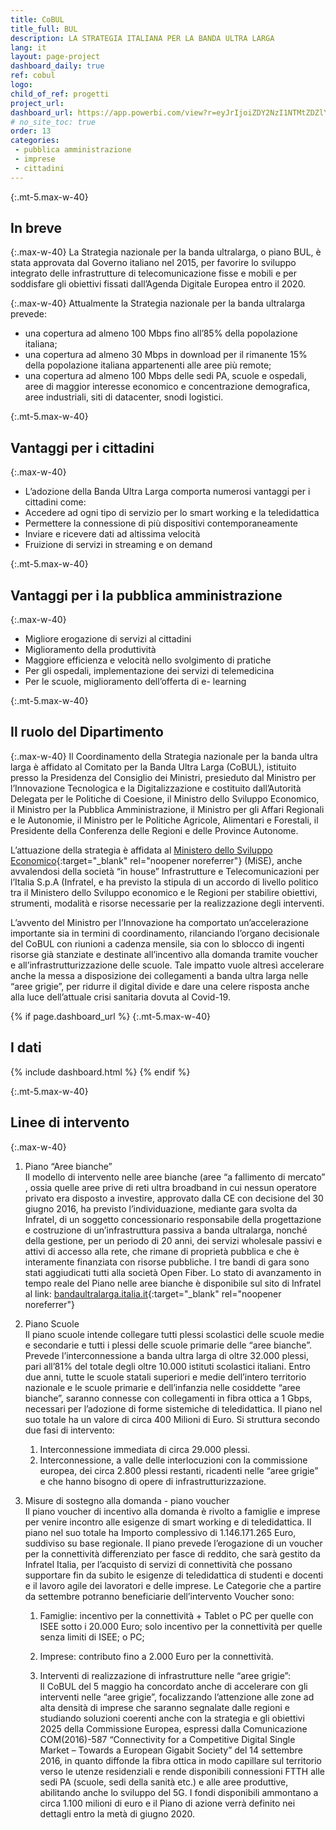 ```yaml
---
title: CoBUL
title_full: BUL
description: LA STRATEGIA ITALIANA PER LA BANDA ULTRA LARGA
lang: it
layout: page-project
dashboard_daily: true
ref: cobul
logo: 
child_of_ref: progetti
project_url: 
dashboard_url: https://app.powerbi.com/view?r=eyJrIjoiZDY2NzI1NTMtZDZlYS00YWNmLWJkNWEtNTdkOWQ2Zjc2MGI1IiwidCI6ImFmZDBhNzVjLTg2NzEtNGNjZS05MDYxLTJjYTBkOTJlNDIyZiIsImMiOjh9
# no_site_toc: true
order: 13
categories:
 - pubblica amministrazione
 - imprese
 - cittadini
---
```


{:.mt-5.max-w-40}
## In breve

{:.max-w-40}
La Strategia nazionale per la banda ultralarga, o piano BUL, è stata approvata dal Governo italiano nel 2015, per favorire lo sviluppo integrato delle infrastrutture di telecomunicazione fisse e mobili e per soddisfare gli obiettivi fissati dall’Agenda Digitale Europea entro il 2020.

{:.max-w-40}
Attualmente la Strategia nazionale per la banda ultralarga prevede: 
* una copertura ad almeno 100 Mbps fino all’85% della popolazione italiana;
* una copertura ad almeno 30 Mbps in download per il rimanente 15% della popolazione italiana appartenenti alle aree più remote;
* una copertura ad almeno 100 Mbps delle sedi PA, scuole e ospedali, aree di maggior interesse economico e concentrazione demografica, aree industriali, siti di datacenter, snodi logistici.

{:.mt-5.max-w-40}
## Vantaggi per i cittadini

{:.max-w-40}
* L’adozione della Banda Ultra Larga comporta numerosi vantaggi per i cittadini come: 
* Accedere ad ogni tipo di servizio per lo smart working e la teledidattica
* Permettere la connessione di più dispositivi contemporaneamente
* Inviare e ricevere dati ad altissima velocità 
* Fruizione di servizi in streaming e on demand

{:.mt-5.max-w-40}
## Vantaggi per i la pubblica amministrazione

{:.max-w-40}
* Migliore erogazione di servizi al cittadini
* Miglioramento della produttività
* Maggiore efficienza e velocità nello svolgimento di pratiche
* Per gli ospedali, implementazione dei servizi di telemedicina 
* Per le scuole, miglioramento dell’offerta di e- learning

{:.mt-5.max-w-40}
## Il ruolo del Dipartimento

{:.max-w-40}
Il Coordinamento della Strategia nazionale per la banda ultra larga è affidato al Comitato per la Banda Ultra Larga (CoBUL), istituito presso la Presidenza del Consiglio dei Ministri, presieduto dal Ministro per l’Innovazione Tecnologica e la Digitalizzazione e costituito dall’Autorità Delegata per le Politiche di Coesione, il Ministro dello Sviluppo Economico, il Ministro per la Pubblica Amministrazione, il Ministro per gli Affari Regionali e le Autonomie, il Ministro per le Politiche Agricole, Alimentari e Forestali, il Presidente della Conferenza delle Regioni e delle Province Autonome.


L’attuazione della strategia è affidata al [Ministero dello Sviluppo Economico](https://www.mise.gov.it/index.php/it/){:target="_blank" rel="noopener noreferrer"} (MiSE), anche avvalendosi della società “in house” Infrastrutture e Telecomunicazioni per l’Italia S.p.A (Infratel, e ha previsto la stipula di un accordo di livello politico tra il Ministero dello Sviluppo economico e le Regioni per stabilire obiettivi, strumenti, modalità e risorse necessarie per la realizzazione degli interventi.


L’avvento del Ministro per l’Innovazione ha comportato un’accelerazione importante sia in termini di coordinamento, rilanciando l’organo decisionale del CoBUL con riunioni a cadenza mensile, sia con lo sblocco di ingenti risorse già stanziate e destinate all’incentivo alla domanda tramite voucher e all’infrastrutturizzazione delle scuole. Tale impatto vuole altresì accelerare anche la messa a disposizione dei collegamenti a banda ultra larga nelle “aree grigie”, per ridurre il digital divide e dare una celere risposta anche alla luce dell’attuale crisi sanitaria dovuta al Covid-19.


{% if page.dashboard_url %}
{:.mt-5.max-w-40}
## I dati

{% include dashboard.html %}
{% endif %}

{:.mt-5.max-w-40}
## Linee di intervento

{:.max-w-40}
1. Piano “Aree bianche”  
Il modello di intervento nelle aree bianche (aree “a fallimento di mercato” , ossia quelle aree prive di reti ultra broadband in cui nessun operatore privato era disposto a investire, approvato dalla CE con decisione del 30 giugno 2016, ha previsto l’individuazione, mediante gara svolta da Infratel, di un soggetto concessionario responsabile della progettazione e costruzione di un’infrastruttura passiva a banda ultralarga, nonché della gestione, per un periodo di 20 anni, dei servizi wholesale passivi e attivi di accesso alla rete, che rimane di proprietà pubblica e che è interamente finanziata con risorse pubbliche. 
I tre bandi di gara sono stati aggiudicati tutti alla società Open Fiber.
Lo stato di avanzamento in tempo reale del Piano nelle aree bianche è disponibile sul sito di
Infratel al link: [bandaultralarga.italia.it](http://bandaultralarga.italia.it){:target="_blank" rel="noopener noreferrer"}  

2. Piano Scuole  
Il piano scuole intende collegare tutti plessi scolastici delle scuole medie e secondarie e tutti i plessi delle scuole primarie delle “aree bianche”. Prevede l’interconnessione a banda ultra larga di oltre 32.000 plessi, pari all’81% del totale degli oltre 10.000 istituti scolastici italiani.
Entro due anni, tutte le scuole statali superiori e medie dell’intero territorio nazionale e le scuole primarie e dell’infanzia nelle cosiddette “aree bianche”, saranno connesse con collegamenti in fibra ottica a 1 Gbps, necessari per l’adozione di forme sistemiche di teledidattica.
Il piano nel suo totale ha un valore di circa 400 Milioni di Euro.
Si struttura secondo due fasi di intervento:
   1. Interconnessione immediata di circa 29.000 plessi.
   2. Interconnessione, a valle delle interlocuzioni con la commissione europea, dei circa 2.800 plessi restanti, ricadenti nelle “aree grigie” e che hanno bisogno di opere di infrastrutturizzazione.




1. Misure di sostegno alla domanda - piano voucher  
Il piano voucher di incentivo alla domanda è rivolto a famiglie e imprese per venire incontro alle esigenze di smart working e di teledidattica.
Il piano nel suo totale ha Importo complessivo di 1.146.171.265 Euro, suddiviso su base regionale.
Il piano prevede l’erogazione di un voucher per la connettività differenziato per fasce di reddito, che sarà gestito da Infratel Italia, per l’acquisto di servizi di connettività che possano supportare fin da subito le esigenze di teledidattica di studenti e docenti e il lavoro agile dei lavoratori e delle imprese.
Le Categorie che a partire da settembre potranno beneficiarie dell’intervento Voucher sono: 
   1. Famiglie: incentivo per  la connettività + Tablet o PC per quelle con ISEE sotto i 20.000 Euro; solo incentivo per la connettività per quelle senza limiti di ISEE; o PC;
   2. Imprese: contributo fino a 2.000 Euro per  la connettività.  

   3. Interventi di realizzazione di infrastrutture nelle “aree grigie”:  
Il CoBUL del 5 maggio ha concordato anche di accelerare con gli interventi nelle “aree grigie”, focalizzando l’attenzione alle zone ad alta densità di imprese che saranno segnalate dalle regioni e  studiando soluzioni coerenti anche con la strategia e gli obiettivi 2025 della Commissione Europea, espressi dalla Comunicazione COM(2016)-587 “Connectivity for a Competitive Digital Single Market – Towards a European Gigabit Society” del 14 settembre 2016, in quanto diffonde la fibra ottica in modo capillare sul territorio verso le utenze residenziali e rende disponibili connessioni FTTH alle sedi PA (scuole, sedi della sanità etc.) e alle aree produttive, abilitando anche lo sviluppo del 5G.
I fondi disponibili ammontano a circa 1.100 milioni di euro e il Piano di azione verrà definito nei dettagli entro la metà di giugno 2020.
